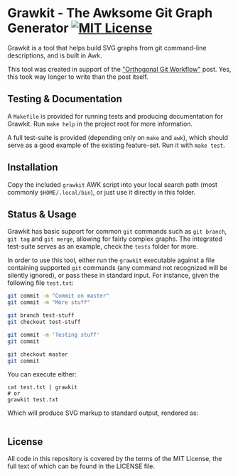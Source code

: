 # Grawkit - The Awksome Git Graph Generator [![MIT License][license-svg]][license-url]

Grawkit is a tool that helps build SVG graphs from git command-line descriptions, and is built in Awk.

This tool was created in support of the ["Orthogonal Git Workflow"][orthogonal-git] post. Yes, this took way longer to write than the post itself.

## Testing & Documentation

A `Makefile` is provided for running tests and producing documentation for Grawkit. Run `make help` in the project root for more information.

A full test-suite is provided (depending only on `make` and `awk`), which should serve as a good example of the existing feature-set. Run it with `make test`.

## Installation

Copy the included `grawkit` AWK script into your local search path (most commonly
`$HOME/.local/bin`), or just use it directly in this folder.

## Status & Usage

Grawkit has basic support for common `git` commands such as `git branch`, `git tag` and `git merge`, allowing for fairly complex graphs. The integrated test-suite serves as an example, check the `tests` folder for more.

In order to use this tool, either run the `grawkit` executable against a file containing supported
`git` commands (any command not recognized will be silently ignored), or pass these in standard
input. For instance, given the following file `test.txt`:

```sh
git commit -m "Commit on master"
git commit -m "More stuff"

git branch test-stuff
git checkout test-stuff

git commit -m 'Testing stuff'
git commit

git checkout master
git commit
```

You can execute either:

```
cat test.txt | grawkit
# or
grawkit test.txt
```

Which will produce SVG markup to standard output, rendered as:

<img src="https://rawgit.com/deuill/grawkit/892a5cec4dee58838fb18f87fcb00f9d8f4d35a8/tests/03-branch.svg" alt="">

## License

All code in this repository is covered by the terms of the MIT License, the full text of which can be found in the LICENSE file.

[orthogonal-git]: https://deuill.org/post/orthogonal-git-workflow/
[license-url]: https://github.com/deuill/grawkit/blob/master/LICENSE
[license-svg]: https://img.shields.io/badge/license-MIT-blue.svg
